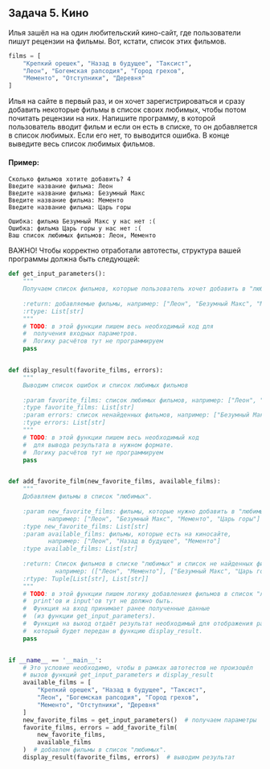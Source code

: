 ## Задача 5. Кино
Илья зашёл на на один любительский кино-сайт, где пользователи
пишут рецензии на фильмы. Вот, кстати, список этих фильмов. 

````python
films = [
    "Крепкий орешек", "Назад в будущее", "Таксист", 
    "Леон", "Богемская рапсодия", "Город грехов", 
    "Мементо", "Отступники", "Деревня"
]
````

Илья на сайте в первый раз, и он хочет зарегистрироваться и
сразу добавить некоторые фильмы в список своих любимых,
чтобы потом почитать рецензии на них. Напишите программу,
в которой пользователь вводит фильм и если он есть в списке,
то он добавляется в список любимых. Если его нет, то выводится
ошибка. В конце выведите весь список любимых фильмов.

#### Пример:
```
Сколько фильмов хотите добавить? 4
Введите название фильма: Леон
Введите название фильма: Безумный Макс
Введите название фильма: Мементо
Введите название фильма: Царь горы

Ошибка: фильма Безумный Макс у нас нет :(
Ошибка: фильма Царь горы у нас нет :(
Ваш список любимых фильмов: Леон, Мементо
```
ВАЖНО!
Чтобы корректно отработали автотесты, структура вашей
программы должна быть следующей:

```python
def get_input_parameters():
    """
    Получаем список фильмов, которые пользователь хочет добавить в "любимые"
    
    :return: добавляемые фильмы, например: ["Леон", "Безумный Макс", "Мементо", "Царь горы"]
    :rtype: List[str]
    """
    # TODO: в этой функции пишем весь необходимый код для 
    #  получения входных параметров.
    #  Логику расчётов тут не программируем
    pass


def display_result(favorite_films, errors):
    """
    Выводим список ошибок и список любимых фильмов
    
    :param favorite_films: список любимых фильмов, например: ["Леон", "Мементо"]
    :type favorite_films: List[str]
    :param errors: список ненайденных фильмов, например: ["Безумный Макс", "Царь горы"]
    :type errors: List[str]
    """
    # TODO: в этой функции пишем весь необходимый код 
    #  для вывода результата в нужном формате.
    #  Логику расчётов тут не программируем
    pass


def add_favorite_film(new_favorite_films, available_films):
    """
    Добавляем фильмы в список "любимых".
    
    :param new_favorite_films: фильмы, которые нужно добавить в "любимые", 
           например: ["Леон", "Безумный Макс", "Мементо", "Царь горы"]
    :type new_favorite_films: List[str]
    :param available_films: фильмы, которые есть на киносайте, 
           например: ["Леон", "Назад в будущее", "Мементо"] 
    :type available_films: List[str]
    
    :return: Список фильмов в списке "любимых" и список не найденных фильмов,
             например: (["Леон", "Мементо"], ["Безумный Макс", "Царь горы"])
    :rtype: Tuple[List[str], List[str]]
    """
    # TODO: в этой функции пишем логику добавлениея фильмов в список "любимых". 
    #  print'ов и input'ов тут не должно быть. 
    #  Функция на вход принимает ранее полученные данные
    #  (из функции get_input_parameters).
    #  Функция на выход отдаёт результат необходимый для отображения работы программы,
    #  который будет передан в функцию display_result.
    pass


if __name__ == '__main__':
    # Это условие необходимо, чтобы в рамках автотестов не произошёл
    # вызов функций get_input_parameters и display_result
    available_films = [
        "Крепкий орешек", "Назад в будущее", "Таксист", 
        "Леон", "Богемская рапсодия", "Город грехов", 
        "Мементо", "Отступники", "Деревня"
    ]
    new_favorite_films = get_input_parameters()  # получаем параметры
    favorite_films, errors = add_favorite_film(
        new_favorite_films,
        available_films
    )  # добавлем фильмы в список "любимых".
    display_result(favorite_films, errors)  # выводим результат
```